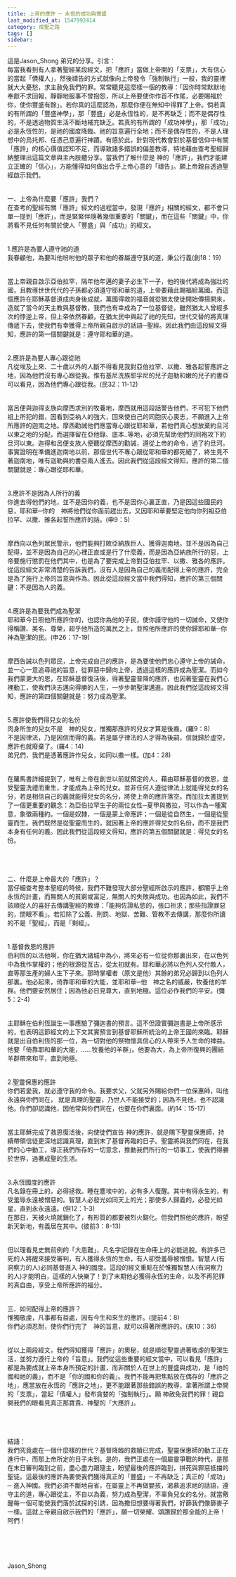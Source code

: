 ```yaml
---
title: 上帝的應許 ─ 永恆的成功與豐盛
last_modified_at: 1547992414
category: 成聖之路
tags: []
sidebar: 
---
```


<p>這是Jason_Shong 弟兄的分享。<!--more-->引言：<br/>每當我看到有人拿著聖經某段經文，把「應許」當做上帝開的「支票」，大有信心的當起「債權人」，然後禱告的方式就像向上帝發令「強制執行」一般，我的靈裡就大大憂愁，求主赦免我們的罪。常常聽見這麼樣一個的教導：「因你時常默默地奉獻不求回報，靜靜地服事不曾抱怨，所以上帝要使你作首不作尾，必要賜福於你，使你豐盛有餘」。若你真的這麼認為，那麼你便在無知中得罪了上帝。倘若真的有所謂的「豐盛神學」，那「豐盛」必是永恆性的，是不再缺乏；而不是偶存性的，不是透過物質生活不斷地補充缺乏。若真的有所謂的「成功神學」，那「成功」必是永恆性的，是祂的國度降臨、祂的旨意遍行全地；而不是偶存性的，不是人理想中的烏托邦、任憑己意遍行神蹟。有感於此，針對現代教會對於基督信仰中有關「應許」的核心價值認知不足，而導致諸多錯誤的偏差教導，特地藉由查考聖經歸納整理出這篇文章與主內肢體分享。當我們了解什麼是 神的「應許」，我們才能建立正確的「信心」，方能懂得如何做出合乎上帝心意的「禱告」。願上帝親自透過聖經啟示我們。<br/><br/><br/>一、上帝為什麼要「應許」我們？<br/>在查考的聖經有關「應許」經文的過程當中，發現「應許」相關的經文，都不會只單一提到「應許」，而是緊緊伴隨著幾個重要的「關鍵」，而在這些「關鍵」中，你將看不見任何有關於使人「豐盛」與「成功」的經文。<br/><br/><br/>1.應許是為要人遵守祂的道<br/>我眷顧他，為要叫他吩咐他的眾子和他的眷屬遵守我的道，秉公行義(創18：19)<br/><br/><br/>當上帝親自啟示亞伯拉罕，隔年他年邁的妻子必生下一子，他的後代將成為強壯的國，且教導世世代代的子孫都必須遵守耶和華的道，上帝要藉此賜福給萬國。而這個應許在耶穌基督道成肉身後成就，萬國得救的福音就從猶太使徒開始傳揚開來，造就了當今的天主教與基督教，我們也有幸成為了一位基督徒，雖然猶太人曾經多次的悖逆上帝，但上帝依然眷顧，在猶太民中興起了祂的先知，世代交替的將真理傳遞下去，使我們有幸獲得上帝所親自啟示的話語─聖經。因此我們由這段經文得知，應許的第一個關鍵就是：遵守耶和華的道。<br/><br/><br/>2.應許是為要人專心跟從祂<br/>凡從埃及上來、二十歲以外的人斷不得看見我對亞伯拉罕、以撒、雅各起誓應許之地，因為他們沒有專心跟從我。惟有基尼洗族耶孚尼的兒子迦勒和嫩的兒子約書亞可以看見，因為他們專心跟從我。(民32：11-12)<br/><br/><br/>當呂便與迦得支族向摩西求別的牧養地，摩西就用這段話警告他們，不可犯下他們祖上所犯的錯，因看到亞衲人的強大，回來使自己的同胞灰心喪志，不願進入上帝所應許的迦南之地。摩西勸誡他們應當專心跟從耶和華，若他們真心想放棄約旦河以東之地的分配，而選擇留在亞他錄、底本..等地，必須先幫助他們的同袍攻下約旦河以東。迦得和呂便支族人便聽從摩西的勸誡，遵從上帝的命令，過了約旦河。事實證明在準備進迦南地以前，那個世代不專心跟從耶和華的都死絕了，終生見不著迦南地，唯有迦勒與約書亞兩人進去。因此我們從這段經文得知，應許的第二個關鍵就是：專心跟從耶和華。<br/><br/><br/>3.應許不是因為人所行的義<br/>你進去得他們的地，並不是因你的義，也不是因你心裏正直，乃是因這些國民的惡，耶和華─你的　神將他們從你面前趕出去，又因耶和華要堅定他向你列祖亞伯拉罕、以撒、雅各起誓所應許的話。(申9：5)<br/><br/><br/>摩西向以色列眾民警示，他們能夠打敗亞納族巨人、獲得迦南地，並不是因為自己配得，並不是因為自己的心裡正直或是行了什麼義，而是因為亞納族所行的惡，上帝要施行懲罰在他們其中，也是為了要完成上帝對亞伯拉罕、以撒、雅各的應許。從這段經文非常清楚的告訴我們，沒有人是因為自己的義而配得上帝的應許，完全是為了施行上帝的旨意與作為。因此從這段經文當中我們得知，應許的第三個關鍵：不是因為人的義。<br/><br/><br/>4.應許是為要我們成為聖潔<br/>耶和華今日照他所應許你的，也認你為他的子民，使你謹守他的一切誡命，又使你得稱讚、美名、尊榮，超乎他所造的萬民之上，並照他所應許的使你歸耶和華─你　神為聖潔的民。(申26：17-19)<br/><br/><br/>摩西告誡以色列眾民，上帝完成自己的應許，是為要使他們忠心遵守上帝的誡命，並一心一意追尋祂的旨意，從罪惡中歸向上帝，透過這樣的應許成為聖潔。而如今我們蒙更大的恩，在耶穌基督復活後，得著聖靈普降的應許，也因著聖靈在我們心裡動工，使我們決志邁向得勝的人生，一步步朝聖潔邁進。因此我們從這段經文得知，應許的第四個關鍵就是：努力成為聖潔。<br/><br/><br/>5.應許使我們得兒女的名份<br/>肉身所生的兒女不是　神的兒女，惟獨那應許的兒女才算是後裔。(羅9：8)<br/>不是因律法，乃是因信而得的義。若是屬乎律法的人才得為後嗣，信就歸於虛空，應許也就廢棄了。(羅4：14)<br/>弟兄們，我們是憑著應許作兒女，如同以撒一樣。(加4：28)<br/><br/><br/>在羅馬書詳細提到了，唯有上帝在創世以前就預定的人，藉由耶穌基督的救恩，並受聖靈洗禮而重生，才能成為上帝的兒女。並非任何人遵從律法上就能得兒女的名分，若是相信自己的義就能得兒女的名分，將使上帝的應許落空。而加拉太書提到了一個更重要的觀念：為亞伯拉罕生子的兩位女性─夏甲與撒拉，可以作為一種寓意，象徵兩種約。一個是奴隸，一個是蒙上帝應許；一個是從自然生，一個是從聖靈而生。我們既然是從聖靈而生的，就因著上帝的應許得兒女的名份，而不是我們本身有任何的義。因此我們從這段經文得知，應許的第五個關鍵就是：得兒女的名份。<br/><br/><br/><br/><br/>二、什麼是上帝最大的「應許」？<br/>當仔細查考整本聖經的時候，我們不難發現大部分聖經所啟示的應許，都關乎上帝永恆的計畫，而無關人的貧窮或富足，無關人的失敗與成功。也因為如此，我們不該順從人的喜好去傳講聖經的教導：「能夠佐證私慾的，張口祈求；那些指證罪惡的，閉眼不看」。若扣除了公義、刑罰、地獄、苦難、管教不去傳講，那麼你所讀的不是「聖經」，而是「剩經」。<br/><br/><br/>1.基督救恩的應許<br/>伯利恆的以法他啊，你在猶大諸城中為小，將來必有一位從你那裏出來，在以色列中為我作掌權的；他的根源從亙古，從太初就有。耶和華必將以色列人交付敵人，直等那生產的婦人生下子來。那時掌權者（原文是他）其餘的弟兄必歸到以色列人那裏。他必起來，倚靠耶和華的大能，並耶和華─他　神之名的威嚴，牧養他的羊群。他們要安然居住；因為他必日見尊大，直到地極。這位必作我們的平安。(彌5：2-4)<br/><br/><br/>主耶穌在伯利恆誕生一事應驗了彌迦書的預言。這不但證實彌迦書是上帝所感示的，也表明這節經文的上下文其實預言到基督耶穌所統治的上帝王國的來臨。耶穌就是出自伯利恆的那一位，為一切對他的祭物懷具信心的人帶來予人生命的裨益。他要「倚靠耶和華的大能，……牧養他的羊群」。他要為大，為上帝所復興的團結羊群帶來和平，直到地極。<br/><br/><br/>2.聖靈保惠的應許<br/>你們若愛我，就必遵守我的命令。我要求父，父就另外賜給你們一位保惠師，叫他永遠與你們同在， 就是真理的聖靈，乃世人不能接受的；因為不見他，也不認識他。你們卻認識他，因他常與你們同在，也要在你們裏面。(約14：15-17)<br/><br/><br/>當主耶穌完成了救恩復活後，向使徒們宣告 神的應許，就是賜下聖靈保惠師，持續帶領信徒更深地認識真理，直到末了基督再臨的日子。聖靈將與我們同在，在我們的心中動工，導正我們所存的一切意念，推動我們所行的一切事工，使我們得勝於世界，過著成聖的生活。<br/><br/><br/>3.永恆國度的應許<br/>凡名錄在冊上的，必得拯救。睡在塵埃中的，必有多人復醒。其中有得永生的，有受羞辱永遠被憎惡的。智慧人必發光如同天上的光；那使多人歸義的，必發光如星，直到永永遠遠。(但12：1-3)<br/>在那日，天被火燒就銷化了，有形質的都要被烈火鎔化。但我們照他的應許，盼望新天新地，有義居在其中。(彼前3：8-13)<br/><br/><br/>但以理看見史無前例的「大患難」，凡名字記錄在生命冊上的必能逃脫。有許多已死的人將醒來接受審判，有人獲得永恆的生命，有人卻受羞辱被憎恨。智慧人(有洞察力的人)必同基督進入 神的國度。這段的經文重點在於惟獨智慧人(有洞察力的人)才能明白，這樣的人快樂了！到了末期他必獲得永恆的生命，以及不再犯罪的真自由，享受上帝所應許的福分。<br/><br/><br/>三、如何配得上帝的應許？<br/>惟獨敬虔，凡事都有益處，因有今生和來生的應許。(提前4：8)<br/>你們必須忍耐，使你們行完了　神的旨意，就可以得著所應許的。(來10：36)<br/><br/><br/>從以上兩段經文，我們得知獲得「應許」的奧秘，就是順從聖靈過著敬虔的聖潔生活，並努力遵行上帝的「旨意」。我們從這些重要的經文當中，可以看見「應許」都是為要成就上帝本身所預定的計畫，而非關於人在世上的豐盛與成功，是「祂的國和祂的義」，而不是「你的國和你的義」。我們不能再把焦點放在偶存的「應許之地」，應當放在永恆的「應許之地」，更不能跟著那些錯誤的教導，拿著所謂上帝開的「支票」，當起「債權人」發布貪婪的「強制執行」。願 神赦免我們的罪！親自開我們的眼看見真正那寶貴、神聖的「大應許」。<br/><br/><br/><br/><br/>結語：<br/>我們究竟處在一個什麼樣的世代？基督降臨的救贖已完成，聖靈保惠師的動工正在進行中，而那上帝所定的日子未到。是的，我們正處在一個屬靈爭戰的時代，是那在末日審判臨到之前，盡心盡力跟隨主，盼望最後的應許臨到，拼死與罪惡抵擋的聖徒。這最後的應許為要使我們獲得真正的「豐盛」─ 不再缺乏；真正的「成功」─ 進入神國。我們必須不斷地自省，在屬靈上不再做嬰孩，渴慕追求祂的話語，遵守主的道，專心跟從主，不自以為義，努力成為聖潔，不辜負兒女的名分。就當儆醒每一個可能使我們落於試探的引誘，因為撒但想要得著我們，好篩我們像篩麥子一樣。這就上帝親自啟示我們的「應許」，願一切榮耀、頌讚歸於那全能的上帝！阿們！<br/><br/><br/><br/><br/><br/>Jason_Shong </p>